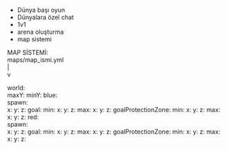 - Dünya başı oyun
- Dünyalara özel chat
- 1v1
- arena oluşturma
- map sistemi


MAP SİSTEMİ:  
maps/map_ismi.yml  
|  
v

world:   
maxY:
minY:
blue:  
    spawn:  
        x:
        y:
        z:
    goal:
        min:
            x:
            y:
            z:
        max:
            x:
            y:
            z:
    goalProtectionZone:
        min:
            x:
            y:
            z:
        max:
            x:
            y:
            z:
red:  
    spawn:  
        x:
        y:
        z:
    goal:
        min:
            x:
            y:
            z:
        max:
            x:
            y:
            z:
    goalProtectionZone:
        min:
            x:
            y:
            z:
        max:
            x:
            y:
            z:



